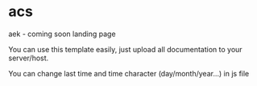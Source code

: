 # acs
aek - coming soon landing page

You can use this template easily, just upload all documentation to your server/host. 

You can change last time and time character (day/month/year...) in js file
